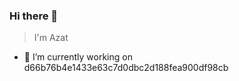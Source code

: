 ### Hi there 👋
> I'm Azat
- 🔭 I’m currently working on d66b76b4e1433e63c7d0dbc2d188fea900df98cb <!--SHA1-->
